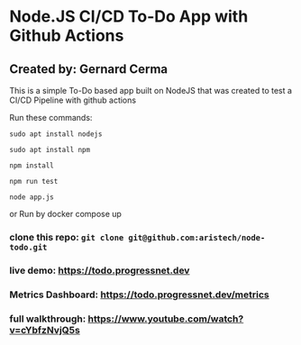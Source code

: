 # Node.JS CI/CD To-Do App with Github Actions
## Created by: Gernard Cerma

This is a simple To-Do based app built on NodeJS
that was created to test a CI/CD Pipeline with github actions

Run these commands:

`sudo apt install nodejs`

`sudo apt install npm`

`npm install`

`npm run test`

`node app.js`

or Run by docker compose up

### clone this repo: ```git clone git@github.com:aristech/node-todo.git ```

### live demo: https://todo.progressnet.dev
### Metrics Dashboard: https://todo.progressnet.dev/metrics

### full walkthrough: https://www.youtube.com/watch?v=cYbfzNvjQ5s

